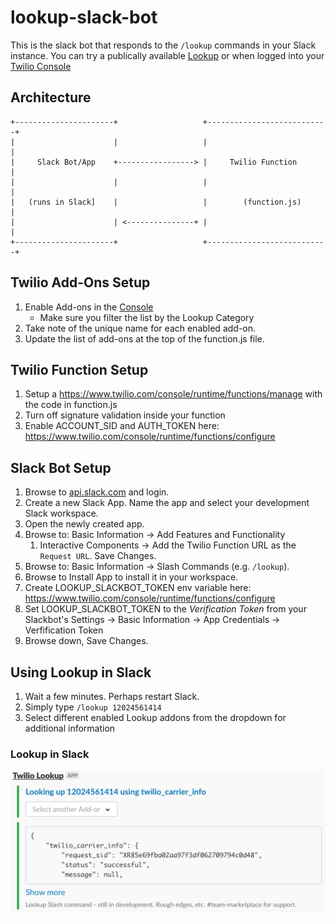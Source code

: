 # lookup-slack-bot

This is the slack bot that responds to the `/lookup` commands in your Slack instance.
You can try a publically available [Lookup](https://www.twilio.com/lookup) or when logged into your [Twilio Console](https://www.twilio.com/console/lookup)


## Architecture

```
+----------------------+                   +---------------------------+
|                      |                   |                           |
|     Slack Bot/App    +-----------------> |     Twilio Function       |
|                      |                   |                           |
|   (runs in Slack]    |                   |        (function.js)      |
|                      | <---------------+ |                           |
+----------------------+                   +---------------------------+
```

## Twilio Add-Ons Setup
1. Enable Add-ons in the [Console](https://www.twilio.com/console/lookup/add-ons)
    *  Make sure you filter the list by the Lookup Category
1. Take note of the unique name for each enabled add-on.
1. Update the list of add-ons at the top of the function.js file.

## Twilio Function Setup
1. Setup a https://www.twilio.com/console/runtime/functions/manage with the code in function.js
1. Turn off signature validation inside your function
1. Enable ACCOUNT_SID and AUTH_TOKEN here: https://www.twilio.com/console/runtime/functions/configure

## Slack Bot Setup
1. Browse to [api.slack.com](https://api.slack.com/) and login.
1. Create a new Slack App.   Name the app and select your development Slack workspace.
1. Open the newly created app.
1. Browse to:  Basic Information -> Add Features and Functionality 
    1. Interactive Components -> Add the Twilio Function URL as the `Request URL`.  Save Changes.
1. Browse to: Basic Information -> Slash Commands (e.g. `/lookup`).
1. Browse to Install App to install it in your workspace.
1. Create LOOKUP_SLACKBOT_TOKEN env variable here: https://www.twilio.com/console/runtime/functions/configure 
1. Set LOOKUP_SLACKBOT_TOKEN to the *Verification Token* from your Slackbot's Settings -> Basic Information -> App Credentials -> Verfification Token
1. Browse down, Save Changes.

## Using Lookup in Slack
1. Wait a few minutes.  Perhaps restart Slack.
1. Simply type `/lookup 12024561414`
1. Select different enabled Lookup addons from the dropdown for additional information

### Lookup in Slack
![Lookup in Slack](https://github.com/AuthySE/lookup-slack-bot/blob/master/Lookup-in-Slack.png)


